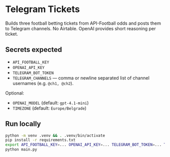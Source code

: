 # Telegram Tickets

Builds three football betting tickets from API-Football odds and posts them to Telegram channels. No Airtable. OpenAI provides short reasoning per ticket.

## Secrets expected
- `API_FOOTBALL_KEY`
- `OPENAI_API_KEY`
- `TELEGRAM_BOT_TOKEN`
- `TELEGRAM_CHANNELS` — comma or newline separated list of channel usernames (e.g. `@ch1, @ch2`).

Optional:
- `OPENAI_MODEL` (default: `gpt-4.1-mini`)
- `TIMEZONE` (default: `Europe/Belgrade`)

## Run locally
```bash
python -m venv .venv && . .venv/bin/activate
pip install -r requirements.txt
export API_FOOTBALL_KEY=... OPENAI_API_KEY=... TELEGRAM_BOT_TOKEN=... TELEGRAM_CHANNELS='@ch1,@ch2'
python main.py
```
